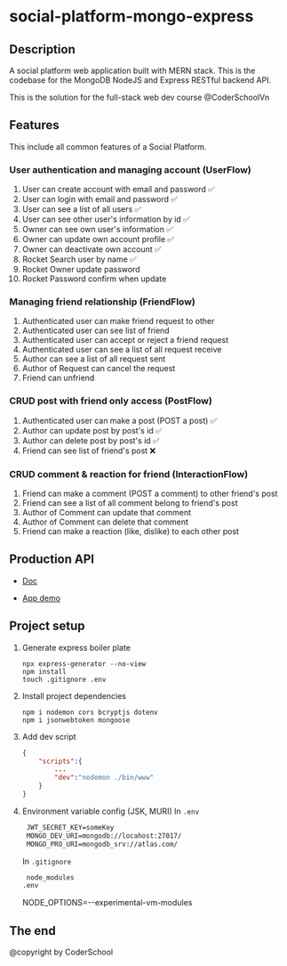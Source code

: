 # social-platform-mongo-express

## Description

A social platform web application built with MERN stack. This is the codebase for the MongoDB NodeJS and Express RESTful backend API.

This is the solution for the full-stack web dev course @CoderSchoolVn

## Features

This include all common features of a Social Platform.

### User authentication and managing account (UserFlow)

1. User can create account with email and password ✅
2. User can login with email and password ✅
3. User can see a list of all users ✅
4. User can see other user's information by id ✅
5. Owner can see own user's information ✅
6. Owner can update own account profile ✅
7. Owner can deactivate own account ✅
8. Rocket Search user by name ✅
9. Rocket Owner update password
10. Rocket Password confirm when update

### Managing friend relationship (FriendFlow)

1. Authenticated user can make friend request to other
2. Authenticated user can see list of friend
3. Authenticated user can accept or reject a friend request
4. Authenticated user can see a list of all request receive
5. Author can see a list of all request sent
6. Author of Request can cancel the request
7. Friend can unfriend

### CRUD post with friend only access (PostFlow)

1. Authenticated user can make a post (POST a post) ✅
2. Author can update post by post's id ✅
3. Author can delete post by post's id ✅
4. Friend can see list of friend's post ❌

### CRUD comment & reaction for friend (InteractionFlow)

1. Friend can make a comment (POST a comment) to other friend's post
2. Friend can see a list of all comment belong to friend's post
3. Author of Comment can update that comment
4. Author of Comment can delete that comment
5. Friend can make a reaction (like, dislike) to each other post

## Production API

- [Doc](https://app.swaggerhub.com/apis-docs/dhminh1024/CoderComm/1.0.0#/Reaction/createReaction)

- [App demo](https://codercomm-dot-cs-platform-306304.et.r.appspot.com/)

## Project setup

1. Generate express boiler plate

   ```console
   npx express-generator --no-view
   npm install
   touch .gitignore .env
   ```

2. Install project dependencies

   ```console
   npm i nodemon cors bcryptjs dotenv
   npm i jsonwebtoken mongoose
   ```

3. Add dev script

   ```json
   {
       "scripts":{
           ...
           "dev":"nodemon ./bin/www"
       }
   }
   ```

4. Environment variable config (JSK, MURI)
   In `.env`

   ```txt
    JWT_SECRET_KEY=someKey
    MONGO_DEV_URI=mongodb://locahost:27017/
    MONGO_PRO_URI=mongodb_srv://atlas.com/
   ```

   In `.gitignore`

   ```txt
    node_modules
   .env
   ```

   NODE_OPTIONS=--experimental-vm-modules

## The end

@copyright by CoderSchool
